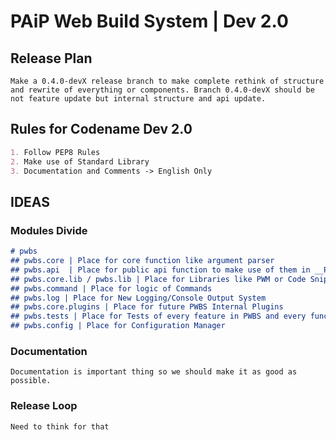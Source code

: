 # PAiP Web Build System | Dev 2.0
## Release Plan
```
Make a 0.4.0-devX release branch to make complete rethink of structure and rewrite of everything or components. Branch 0.4.0-devX should be not feature update but internal structure and api update.
```
## Rules for Codename Dev 2.0
```markdown
1. Follow PEP8 Rules
2. Make use of Standard Library
3. Documentation and Comments -> English Only
```
## IDEAS
### Modules Divide
```markdown
# pwbs
## pwbs.core | Place for core function like argument parser
## pwbs.api  | Place for public api function to make use of them in __Plugins feature__
## pwbs.core.lib / pwbs.lib | Place for Libraries like PWM or Code Snippets to do specific function [Easier Place for Libraries of PWBS which can't be as dependency package (by not existing package)]
## pwbs.command | Place for logic of Commands
## pwbs.log | Place for New Logging/Console Output System
## pwbs.core.plugins | Place for future PWBS Internal Plugins
## pwbs.tests | Place for Tests of every feature in PWBS and every function
## pwbs.config | Place for Configuration Manager
```
### Documentation
```
Documentation is important thing so we should make it as good as possible.
```
### Release Loop
```
Need to think for that
```
